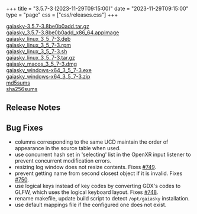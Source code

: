 +++
title = "3.5.7-3 (2023-11-29T09:15:00)"
date = "2023-11-29T09:15:00"
type = "page"
css = ["css/releases.css"]
+++

<section class="download-links">

<div class="download-block">
<div class="package">
<a href="https://gaia.ari.uni-heidelberg.de/gaiasky/releases/3.5.7-3.8be0b0add/gaiasky-3.5.7-3.8be0b0add.tar.gz">gaiasky-3.5.7-3.8be0b0add.tar.gz</a>
</div>
</div>
<div class="download-block">
<div class="package">
<a href="https://gaia.ari.uni-heidelberg.de/gaiasky/releases/3.5.7-3.8be0b0add/gaiasky_3.5.7-3.8be0b0add_x86_64.appimage">gaiasky_3.5.7-3.8be0b0add_x86_64.appimage</a>
</div>
</div>
<div class="download-block">
<div class="package">
<a href="https://gaia.ari.uni-heidelberg.de/gaiasky/releases/3.5.7-3.8be0b0add/gaiasky_linux_3_5_7-3.deb">gaiasky_linux_3_5_7-3.deb</a>
</div>
</div>
<div class="download-block">
<div class="package">
<a href="https://gaia.ari.uni-heidelberg.de/gaiasky/releases/3.5.7-3.8be0b0add/gaiasky_linux_3_5_7-3.rpm">gaiasky_linux_3_5_7-3.rpm</a>
</div>
</div>
<div class="download-block">
<div class="package">
<a href="https://gaia.ari.uni-heidelberg.de/gaiasky/releases/3.5.7-3.8be0b0add/gaiasky_linux_3_5_7-3.sh">gaiasky_linux_3_5_7-3.sh</a>
</div>
</div>
<div class="download-block">
<div class="package">
<a href="https://gaia.ari.uni-heidelberg.de/gaiasky/releases/3.5.7-3.8be0b0add/gaiasky_linux_3_5_7-3.tar.gz">gaiasky_linux_3_5_7-3.tar.gz</a>
</div>
</div>
<div class="download-block">
<div class="package">
<a href="https://gaia.ari.uni-heidelberg.de/gaiasky/releases/3.5.7-3.8be0b0add/gaiasky_macos_3_5_7-3.dmg">gaiasky_macos_3_5_7-3.dmg</a>
</div>
</div>
<div class="download-block">
<div class="package">
<a href="https://gaia.ari.uni-heidelberg.de/gaiasky/releases/3.5.7-3.8be0b0add/gaiasky_windows-x64_3_5_7-3.exe">gaiasky_windows-x64_3_5_7-3.exe</a>
</div>
</div>
<div class="download-block">
<div class="package">
<a href="https://gaia.ari.uni-heidelberg.de/gaiasky/releases/3.5.7-3.8be0b0add/gaiasky_windows-x64_3_5_7-3.zip">gaiasky_windows-x64_3_5_7-3.zip</a>
</div>
</div>
<div class="download-block">
<div class="package">
<a href="https://gaia.ari.uni-heidelberg.de/gaiasky/releases/3.5.7-3.8be0b0add/md5sums">md5sums</a>
</div>
</div>
<div class="download-block">
<div class="package">
<a href="https://gaia.ari.uni-heidelberg.de/gaiasky/releases/3.5.7-3.8be0b0add/sha256sums">sha256sums</a>
</div>
</div>


</section>

<section class="release-notes">

# Release Notes


## Bug Fixes
- columns corresponding to the same UCD maintain the order of appearance in the source table when used.
- use concurrent hash set in 'selecting' list in the OpenXR input listener to prevent concurrent modification errors.
- resizing log window does not resize contents. Fixes [#749](https://codeberg.org/gaiasky/gaiasky/issues/749).
- prevent getting name from second closest object if it is invalid. Fixes [#750](https://codeberg.org/gaiasky/gaiasky/issues/750).
- use logical keys instead of key codes by converting GDX's codes to GLFW, which uses the logical keyboard layout. Fixes [#748](https://codeberg.org/gaiasky/gaiasky/issues/748).
- rename makefile, update build script to detect `/opt/gaiasky` installation.
- use default mappings file if the configured one does not exist.

</section>
